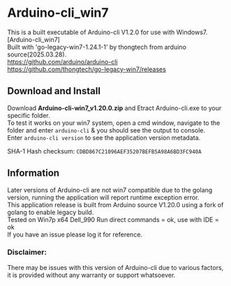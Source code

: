 # Arduino-cli_win7
This is a built executable of Arduino-cli V1.2.0 for use with Windows7. [Arduino-cli_win7]  
Built with 'go-legacy-win7-1.24.1-1' by thongtech from arduino source(2025.03.28).  
https://github.com/arduino/arduino-cli  
https://github.com/thongtech/go-legacy-win7/releases  
## Download and Install
Download **Arduino-cli-win7_v1.20.0.zip** and Etract Arduino-cli.exe to your specific folder.  
To test it works on your win7 system, open a cmd window, navigate to the folder and enter `arduino-cli` & you should see the output to console.  
Enter `arduino-cli version` to see the application version metadata.  

SHA-1 Hash checksum:
  `CDBD867C21096AEF35207BEFB5A98A6BD3FC940A`

## Information
Later versions of Arduino-cli are not win7 compatible due to the golang version, running the application will report runtime exception error.  
This application release is built from Arduino source V1.20.0 using a fork of golang to enable legacy build.  
Tested on Win7p x64 Dell_990 Run direct commands = ok, use with IDE = ok  
If you have an issue please log it for reference.  

### Disclaimer:
There may be issues with this version of Arduino-cli due to various factors, it is provided without any warranty or support whatsoever. 
